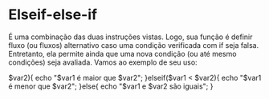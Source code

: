 # Elseif-else-if
É uma combinação das duas instruções vistas. Logo, sua função é definir fluxo (ou fluxos) alternativo caso uma condição verificada com if seja falsa. Entretanto, ela permite ainda que uma nova condição (ou até mesmo condições) seja avaliada. Vamos ao exemplo de seu uso:


<?php

 $var1 = 10;
 $var2 = 10;

 if($var1 > $var2){
	echo "$var1 é maior que $var2";
 }elseif($var1 < $var2){
	echo "$var1 é menor que $var2";
 }else{
	echo "$var1 e $var2 são iguais";
 }

